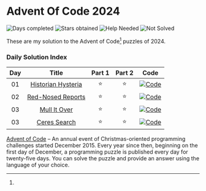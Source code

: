 # Advent Of Code 2024

![Days completed](https://img.shields.io/badge/Days%20Completed-4-green)
![Stars obtained](https://img.shields.io/badge/Stars%20Obtained%20⭐-8-yellow)
![Help Needed](https://img.shields.io/badge/Help%20Needed%20➕-0-purple)
![Not Solved](https://img.shields.io/badge/Not%20Solved%20❌-0-red)

These are my solution to the Advent of Code[^aoc-footnote] puzzles of 2024.

### Daily Solution Index

| Day |            Title            | Part 1 | Part 2 |                                                    Code                                                     |
|:---:|:---------------------------:|:------:|:------:|:-----------------------------------------------------------------------------------------------------------:|
| 01  | [Historian Hysteria][day01] |   ⭐    |   ⭐    | [![Code](https://img.shields.io/badge/Code-grey?style=for-the-badge&logo=Kotlin)](src/main/kotlin/Day01.kt) |
| 02  | [Red-Nosed Reports][day02]  |   ⭐    |   ⭐    | [![Code](https://img.shields.io/badge/Code-grey?style=for-the-badge&logo=Kotlin)](src/main/kotlin/Day02.kt) |
| 03  |    [Mull It Over][day03]    |   ⭐    |   ⭐    | [![Code](https://img.shields.io/badge/Code-grey?style=for-the-badge&logo=Kotlin)](src/main/kotlin/Day03.kt) |
| 03  |    [Ceres Search][day04]    |   ⭐    |   ⭐    | [![Code](https://img.shields.io/badge/Code-grey?style=for-the-badge&logo=Kotlin)](src/main/kotlin/Day04.kt) |

[^aoc-footnote]:
[Advent of Code][aoc] – An annual event of Christmas-oriented programming challenges started December 2015.
Every year since then, beginning on the first day of December, a programming puzzle is published every day for
twenty-five days.
You can solve the puzzle and provide an answer using the language of your choice.

[aoc]: https://adventofcode.com

[day01]: https://adventofcode.com/2024/day/1

[day02]: https://adventofcode.com/2024/day/2

[day03]: https://adventofcode.com/2024/day/3

[day04]: https://adventofcode.com/2024/day/4